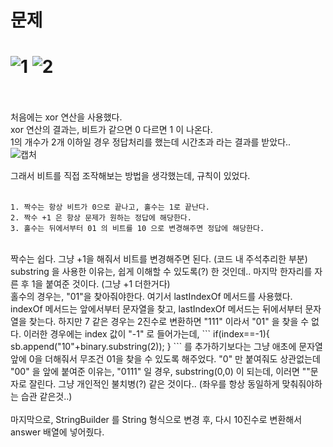 문제
==
![1](https://user-images.githubusercontent.com/73854324/125051761-3fa3e800-e0de-11eb-8c8c-1cf1b9d5cb14.PNG)
![2](https://user-images.githubusercontent.com/73854324/125051767-40d51500-e0de-11eb-9fa6-8419cc1ccb7c.PNG)
<br><br>
==
처음에는 xor 연산을 사용했다.   
xor 연산의 결과는, 비트가 같으면 0 다르면 1 이 나온다.   
1의 개수가 2개 이하일 경우 정답처리를 했는데 시간초과 라는 결과를 받았다..   
![캡처](https://user-images.githubusercontent.com/73854324/125051939-6b26d280-e0de-11eb-9a28-a59ef917846c.PNG)   
   
그래서 비트를 직접 조작해보는 방법을 생각했는데, 규칙이 있었다.   
<br>
```
1. 짝수는 항상 비트가 0으로 끝나고, 홀수는 1로 끝난다.
2. 짝수 +1 은 항상 문제가 원하는 정답에 해당한다.
3. 홀수는 뒤에서부터 01 의 비트를 10 으로 변경해주면 정답에 해당한다.
```
<br>
짝수는 쉽다. 그냥 +1을 해줘서 비트를 변경해주면 된다. (코드 내 주석추리한 부분)   
substring 을 사용한 이유는, 쉽게 이해할 수 있도록(?) 한 것인데.. 마지막 한자리를 자른 후 1을 붙여준 것이다. (그냥 +1 더한거다)   
<br>
홀수의 경우는, "01"을 찾아줘야한다. 여기서 lastIndexOf 메서드를 사용했다.   
indexOf 메서드는 앞에서부터 문자열을 찾고, lastIndexOf 메서드는 뒤에서부터 문자열을 찾는다.   
하지만 7 같은 경우는 2진수로 변환하면 "111" 이라서 "01" 을 찾을 수 없다.   
이러한 경우에는 index 값이 "-1" 로 들어가는데,   
```
if(index==-1){
	sb.append("10"+binary.substring(2));
}
```
를 추가하기보다는 그냥 애초에 문자열 앞에 0을 더해줘서 무조건 01을 찾을 수 있도록 해주었다.   
"0" 만 붙여줘도 상관없는데 "00" 을 앞에 붙여준 이유는, "0111" 일 경우, substring(0,0) 이 되는데, 이러면 ""문자로 잘린다.   
그냥 개인적인 불치병(?) 같은 것이다.. (좌우를 항상 동일하게 맞춰줘야하는 습관 같은것..)   
<br><br>
마지막으로, StringBuilder 를 String 형식으로 변경 후, 다시 10진수로 변환해서 answer 배열에 넣어줬다.

